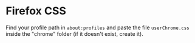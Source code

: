 # Firefox CSS

Find your profile path in `about:profiles` and paste the file `userChrome.css` inside the "chrome" folder (if it doesn't exist, create it).
